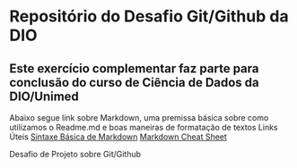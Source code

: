 # Repositório do Desafio Git/Github da DIO
## Este exercício complementar faz parte para conclusão do curso de Ciência de Dados da DIO/Unimed

Abaixo segue link sobre Markdown, uma premissa básica sobre como utilizamos o Readme.md e boas maneiras de formatação de textos
Links Úteis
[Sintaxe Básica de Markdown](https://www.markdownguide.org/basic-syntax/)
[Markdown Cheat Sheet](https://www.markdownguide.org/cheat-sheet/)

Desafio de Projeto sobre Git/Github
